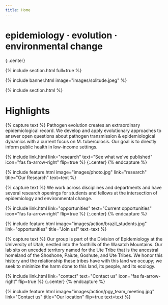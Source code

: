 ```yaml
---
title: Home
---
```


# epidemiology · evolution · environmental change


{:.center}

{% include section.html full=true %}

{% include banner.html image="images/solitude.jpeg" %}

{% include section.html %}

# Highlights

{% capture text %}
Pathogen evolution creates an extraordinary epidemiological record. We develop and apply evolutionary approaches to answer open questions about pathogen transmission & epidemiological dynamics with a current focus on M. tuberculosis. Our goal is to directly inform public health in low-income settings. 

{%
  include link.html
  link="research"
  text="See what we've published"
  icon="fas fa-arrow-right"
  flip=true
%} 
{:.center} {% endcapture %}

{%
  include feature.html
  image="images/photo.jpg"
  link="research"
  title="Our Research"
  text=text
%}

{% capture text %}
We work across disciplines and departments and have several research openings for students and fellows at the intersection of epidemiology and environmental change. 

{%
  include link.html
  link="opportunities"
  text="Current opportunities"
  icon="fas fa-arrow-right"
  flip=true
%} 
{:.center} {% endcapture %}

{%
  include feature.html
  image="images/action/brazil_students.jpg"
  link="opportunities"
  title="Join us!"
  text=text
%}

{% capture text %}
Our group is part of the Division of Epidemiology at the University of Utah, nestled into the foothills of the Wasatch Mountains. Our lab sits on unceded territory named for the Ute Tribe that is the ancestral homeland of the Shoshone, Paiute, Goshute, and Ute Tribes. We honor this history and the relationship these tribes have with this land we occupy; we seek to minimize the harm done to this land, its people, and its ecology.

{%
  include link.html
  link="contact"
  text="Contact us"
  icon="fas fa-arrow-right"
  flip=true
%} 
{:.center} {% endcapture %}

{%
  include feature.html
  image="images/action/pgy_team_meeting.jpg"
  link="Contact us"
  title="Our location"
  flip=true
  text=text
%}


